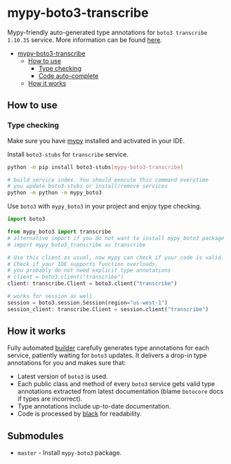 # mypy-boto3-transcribe

Mypy-friendly auto-generated type annotations for `boto3 transcribe 1.10.35` service.
More information can be found [here](https://github.com/vemel/mypy_boto3).

- [mypy-boto3-transcribe](#mypy-boto3-transcribe)
  - [How to use](#how-to-use)
    - [Type checking](#type-checking)
    - [Code auto-complete](#code-auto-complete)
  - [How it works](#how-it-works)

## How to use

### Type checking

Make sure you have [mypy](https://github.com/python/mypy) installed and activated in your IDE.

Install `boto3-stubs` for `transcribe` service.

```bash
python -m pip install boto3-stubs[mypy-boto3-transcribe]

# build service index. You should execute this command everytime
# you update boto3-stubs or install/remove services
python -m python -m mypy_boto3
```

Use `boto3` with `mypy_boto3` in your project and enjoy type checking.

```python
import boto3

from mypy_boto3 import transcribe
# alternative import if you do not want to install mypy_boto3 package
# import mypy_boto3_transcribe as transcribe

# Use this client as usual, now mypy can check if your code is valid.
# Check if your IDE supports function overloads,
# you probably do not need explicit type annotations
# client = boto3.client("transcribe")
client: transcribe.Client = boto3.client("transcribe")

# works for session as well
session = boto3.session.Session(region="us-west-1")
session_client: transcribe.Client = session.client("transcribe")

```

## How it works

Fully automated [builder](https://github.com/vemel/mypy_boto3) carefully generates
type annotations for each service, patiently waiting for `boto3` updates. It delivers
a drop-in type annotations for you and makes sure that:

- Latest version of `boto3` is used.
- Each public class and method of every `boto3` service gets valid type annotations
  extracted from latest documentation (blame `botocore` docs if types are incorrect).
- Type annotations include up-to-date documentation.
- Code is processed by [black](https://github.com/psf/black) for readability.

## Submodules

- `master` - Install `mypy-boto3` package.